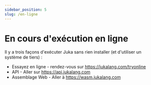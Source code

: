 ```yaml
---
sidebar_position: 5
slug: /en-ligne
---
```


# En cours d'exécution en ligne

Il y a trois façons d'exécuter Juka sans rien installer (et d'utiliser un système de tiers) :

- Essayez en ligne - rendez-vous sur https://jukalang.com/tryonline
- API - Aller sur https://api.jukalang.com
- Assemblage Web - Aller à https://wasm.jukalang.com